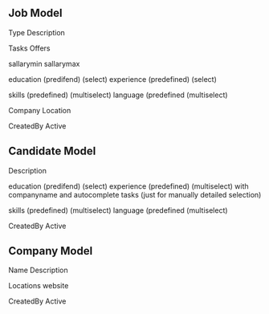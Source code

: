 ## Job Model

Type
Description

Tasks
Offers

sallarymin
sallarymax

education (predifend) (select)
experience (predefined) (select)

skills (predefined) (multiselect)
language (predefined (multiselect)

Company
Location

CreatedBy
Active


## Candidate Model

Description

education (predifend) (select)
experience (predefined) (multiselect) 
    with companyname and autocomplete tasks (just for manually detailed selection)

skills (predefined) (multiselect)
language (predefined (multiselect)

CreatedBy
Active


## Company Model

Name
Description

Locations
website

CreatedBy
Active